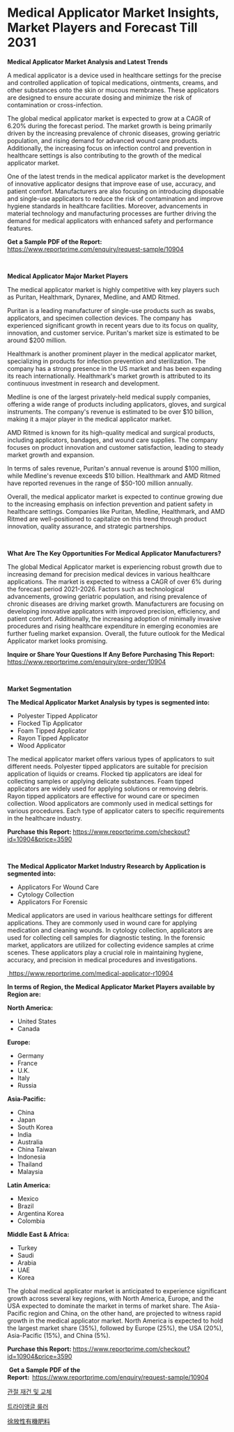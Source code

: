 <p><h1>Medical Applicator Market Insights, Market Players and Forecast Till 2031</h1></p><p><strong>Medical Applicator Market Analysis and Latest Trends</strong></p>
<p><p>A medical applicator is a device used in healthcare settings for the precise and controlled application of topical medications, ointments, creams, and other substances onto the skin or mucous membranes. These applicators are designed to ensure accurate dosing and minimize the risk of contamination or cross-infection.</p><p>The global medical applicator market is expected to grow at a CAGR of 6.20% during the forecast period. The market growth is being primarily driven by the increasing prevalence of chronic diseases, growing geriatric population, and rising demand for advanced wound care products. Additionally, the increasing focus on infection control and prevention in healthcare settings is also contributing to the growth of the medical applicator market.</p><p>One of the latest trends in the medical applicator market is the development of innovative applicator designs that improve ease of use, accuracy, and patient comfort. Manufacturers are also focusing on introducing disposable and single-use applicators to reduce the risk of contamination and improve hygiene standards in healthcare facilities. Moreover, advancements in material technology and manufacturing processes are further driving the demand for medical applicators with enhanced safety and performance features.</p></p>
<p><strong>Get a Sample PDF of the Report:&nbsp;</strong> <a href="https://www.reportprime.com/enquiry/request-sample/10904">https://www.reportprime.com/enquiry/request-sample/10904</a></p>
<p>&nbsp;</p>
<p><strong>Medical Applicator Major Market Players</strong></p>
<p><p>The medical applicator market is highly competitive with key players such as Puritan, Healthmark, Dynarex, Medline, and AMD Ritmed. </p><p>Puritan is a leading manufacturer of single-use products such as swabs, applicators, and specimen collection devices. The company has experienced significant growth in recent years due to its focus on quality, innovation, and customer service. Puritan's market size is estimated to be around $200 million.</p><p>Healthmark is another prominent player in the medical applicator market, specializing in products for infection prevention and sterilization. The company has a strong presence in the US market and has been expanding its reach internationally. Healthmark's market growth is attributed to its continuous investment in research and development.</p><p>Medline is one of the largest privately-held medical supply companies, offering a wide range of products including applicators, gloves, and surgical instruments. The company's revenue is estimated to be over $10 billion, making it a major player in the medical applicator market.</p><p>AMD Ritmed is known for its high-quality medical and surgical products, including applicators, bandages, and wound care supplies. The company focuses on product innovation and customer satisfaction, leading to steady market growth and expansion.</p><p>In terms of sales revenue, Puritan's annual revenue is around $100 million, while Medline's revenue exceeds $10 billion. Healthmark and AMD Ritmed have reported revenues in the range of $50-100 million annually.</p><p>Overall, the medical applicator market is expected to continue growing due to the increasing emphasis on infection prevention and patient safety in healthcare settings. Companies like Puritan, Medline, Healthmark, and AMD Ritmed are well-positioned to capitalize on this trend through product innovation, quality assurance, and strategic partnerships.</p></p>
<p>&nbsp;</p>
<p><strong>What Are The Key Opportunities For Medical Applicator Manufacturers?</strong></p>
<p><p>The global Medical Applicator market is experiencing robust growth due to increasing demand for precision medical devices in various healthcare applications. The market is expected to witness a CAGR of over 6% during the forecast period 2021-2026. Factors such as technological advancements, growing geriatric population, and rising prevalence of chronic diseases are driving market growth. Manufacturers are focusing on developing innovative applicators with improved precision, efficiency, and patient comfort. Additionally, the increasing adoption of minimally invasive procedures and rising healthcare expenditure in emerging economies are further fueling market expansion. Overall, the future outlook for the Medical Applicator market looks promising.</p></p>
<p><strong>Inquire or Share Your Questions If Any Before Purchasing This Report:</strong> <a href="https://www.reportprime.com/enquiry/pre-order/10904">https://www.reportprime.com/enquiry/pre-order/10904</a></p>
<p>&nbsp;</p>
<p><strong>Market Segmentation</strong></p>
<p><strong>The Medical Applicator Market Analysis by types is segmented into:</strong></p>
<p><ul><li>Polyester Tipped Applicator</li><li>Flocked Tip Applicator</li><li>Foam Tipped Applicator</li><li>Rayon Tipped Applicator</li><li>Wood Applicator</li></ul></p>
<p><p>The medical applicator market offers various types of applicators to suit different needs. Polyester tipped applicators are suitable for precision application of liquids or creams. Flocked tip applicators are ideal for collecting samples or applying delicate substances. Foam tipped applicators are widely used for applying solutions or removing debris. Rayon tipped applicators are effective for wound care or specimen collection. Wood applicators are commonly used in medical settings for various procedures. Each type of applicator caters to specific requirements in the healthcare industry.</p></p>
<p><strong>Purchase this Report:&nbsp;</strong><a href="https://www.reportprime.com/checkout?id=10904&price=3590">https://www.reportprime.com/checkout?id=10904&price=3590</a></p>
<p>&nbsp;</p>
<p><strong>The Medical Applicator Market Industry Research by Application is segmented into:</strong></p>
<p><ul><li>Applicators For Wound Care</li><li>Cytology Collection</li><li>Applicators For Forensic</li></ul></p>
<p><p>Medical applicators are used in various healthcare settings for different applications. They are commonly used in wound care for applying medication and cleaning wounds. In cytology collection, applicators are used for collecting cell samples for diagnostic testing. In the forensic market, applicators are utilized for collecting evidence samples at crime scenes. These applicators play a crucial role in maintaining hygiene, accuracy, and precision in medical procedures and investigations.</p></p>
<p><a href="https://www.reportprime.com/medical-applicator-r10904">&nbsp;https://www.reportprime.com/medical-applicator-r10904</a></p>
<p><strong>In terms of Region, the Medical Applicator Market Players available by Region are:</strong></p>
<p>
    <p> <strong> North America: </strong>
        <ul>
            <li>United States</li>
            <li>Canada</li>
        </ul>
        </p> 
    <p> <strong> Europe: </strong>
        <ul>
            <li>Germany</li>
            <li>France</li>
            <li>U.K.</li>
            <li>Italy</li>
            <li>Russia</li>
        </ul>
        </p> 
    <p> <strong> Asia-Pacific: </strong>
        <ul>
            <li>China</li>
            <li>Japan</li>
            <li>South Korea</li>
            <li>India</li>
            <li>Australia</li>
            <li>China Taiwan</li>
            <li>Indonesia</li>
            <li>Thailand</li>
            <li>Malaysia</li>
        </ul>
        </p> 
    <p> <strong> Latin America: </strong>
        <ul>
            <li>Mexico</li>
            <li>Brazil</li>
            <li>Argentina Korea</li>
            <li>Colombia</li>
        </ul>
        </p> 
    <p> <strong> Middle East & Africa: </strong>
        <ul>
            <li>Turkey</li>
            <li>Saudi</li>
            <li>Arabia</li>
            <li>UAE</li>
            <li>Korea</li>
        </ul>
    </p>
    </p>
<p><p>The global medical applicator market is anticipated to experience significant growth across several key regions, with North America, Europe, and the USA expected to dominate the market in terms of market share. The Asia-Pacific region and China, on the other hand, are projected to witness rapid growth in the medical applicator market. North America is expected to hold the largest market share (35%), followed by Europe (25%), the USA (20%), Asia-Pacific (15%), and China (5%).</p></p>
<p><strong>Purchase this Report: </strong><a href="https://www.reportprime.com/checkout?id=10904&price=3590">https://www.reportprime.com/checkout?id=10904&price=3590</a></p>
<p>&nbsp;<strong>Get a Sample PDF of the Report:&nbsp;&nbsp;</strong><a href="https://www.reportprime.com/enquiry/request-sample/10904">https://www.reportprime.com/enquiry/request-sample/10904</a></p>
<p><strong></strong></p>
<p><p><a href="https://medium.com/@estelwisozk1/%EA%B4%80%EC%A0%88-%EC%9E%AC%EA%B1%B4-%EB%B0%8F-%EA%B5%90%EC%B2%B4-%EC%8B%9C%EC%9E%A5-%EC%A0%84%EB%A7%9D-%EC%82%B0%EC%97%85-%EA%B0%9C%EC%9A%94-%EB%B0%8F-%EC%98%88%EC%B8%A1-2024%EB%85%84%EB%B6%80%ED%84%B0-2031%EB%85%84%EA%B9%8C%EC%A7%80-887b762fa4eb">관절 재건 및 교체</a></p><p><a href="https://medium.com/@sybleferry/%EC%82%BC%EA%B0%81%EC%9E%90-%EA%B7%9C%EC%B9%99%EC%9D%84-%EA%B0%80%EC%A7%84-%EC%8B%9C%EC%9E%A5-%EC%A0%90%EC%9C%A0%EC%9C%A8-%EB%B3%80%ED%99%94%EC%99%80-%EC%8B%9C%EC%9E%A5-%EC%84%B1%EC%9E%A5-%EC%B6%94%EC%84%B8-2024-2031-6ff705aba9b2">트라이앵글 룰러</a></p><p><a href="https://medium.com/@alfaro.etbn_52903/%E9%81%85%E5%BB%B6%E6%94%BE%E5%87%BA%E5%9E%8B%E6%9C%89%E6%A9%9F%E8%82%A5%E6%96%99%E5%B8%82%E5%A0%B4%E3%81%AF-%E5%B8%82%E5%A0%B4%E3%82%B7%E3%82%A7%E3%82%A2-%E5%B8%82%E5%A0%B4%E3%83%88%E3%83%AC%E3%83%B3%E3%83%89-%E5%B8%82%E5%A0%B4%E6%88%90%E9%95%B7%E3%81%AB%E9%96%A2%E3%81%99%E3%82%8B%E6%83%85%E5%A0%B1%E3%82%92%E6%8F%90%E4%BE%9B%E3%81%97%E3%81%A6%E3%81%84%E3%81%BE%E3%81%99-09cabd0654e2">徐放性有機肥料</a></p></p>
